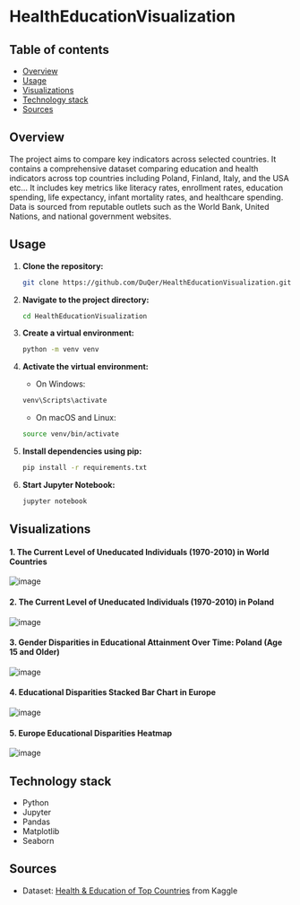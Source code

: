 # HealthEducationVisualization

## Table of contents
* [Overview](#overview)
* [Usage](#usage)
* [Visualizations](#visualizations)
* [Technology stack](#technology-stack)
* [Sources](#sources)


## Overview
The project aims to compare key indicators across selected countries. It contains a comprehensive dataset comparing education and health indicators across top countries including Poland, Finland, Italy, and the USA etc… It includes key metrics like literacy rates, enrollment rates, education spending, life expectancy, infant mortality rates, and healthcare spending. Data is sourced from reputable outlets such as the World Bank, United Nations, and national government websites.

## Usage

1. **Clone the repository:**
   ```bash
   git clone https://github.com/DuQer/HealthEducationVisualization.git
2. **Navigate to the project directory:**
   ```bash
   cd HealthEducationVisualization
3. **Create a virtual environment:**
   ```bash
   python -m venv venv
4. **Activate the virtual environment:**
   
   - On Windows:
    ```bash
   venv\Scripts\activate
    ```
   - On macOS and Linux:
   ```bash
   source venv/bin/activate
    ```
   
6. **Install dependencies using pip:**
   ```bash
   pip install -r requirements.txt
7. **Start Jupyter Notebook:**
   ```bash
   jupyter notebook
   ```
   
## Visualizations
#### 1. The Current Level of Uneducated Individuals (1970-2010) in World Countries
![image](https://github.com/DuQer/HealthEducationVisualization/assets/66977132/c3f9bb19-9a9e-47d6-b7c2-4ee78840450e)
#### 2. The Current Level of Uneducated Individuals (1970-2010) in Poland
![image](https://github.com/DuQer/HealthEducationVisualization/assets/66977132/5fbd1b6c-5cdd-463d-9e22-93c9a6c43616)
#### 3. Gender Disparities in Educational Attainment Over Time: Poland (Age 15 and Older)
![image](https://github.com/DuQer/HealthEducationVisualization/assets/66977132/6f1947e2-a720-472f-b385-e3454c4ac9f0)
#### 4. Educational Disparities Stacked Bar Chart in Europe
![image](https://github.com/DuQer/HealthEducationVisualization/assets/66977132/b622d483-e66c-47ba-9503-a068c131101c)
#### 5. Europe Educational Disparities Heatmap
![image](https://github.com/DuQer/HealthEducationVisualization/assets/66977132/26b0072e-d884-4866-819b-3271ad9cbfd5)

## Technology stack
- Python
- Jupyter
- Pandas
- Matplotlib
- Seaborn

## Sources
* Dataset: [Health & Education of Top Countries](https://www.kaggle.com/datasets/vinayak121/health-and-education-of-top-countries/data) from Kaggle
